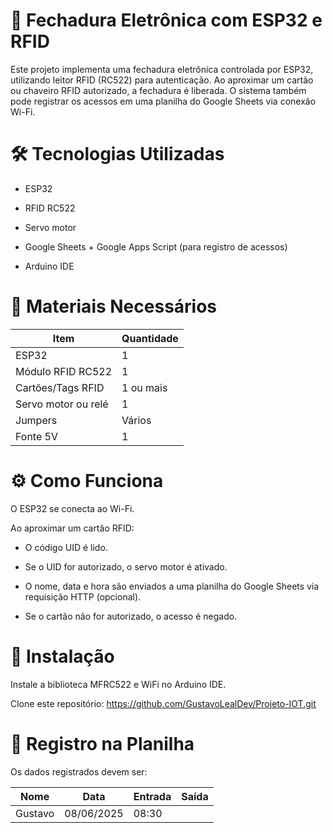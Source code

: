 # 🔐 Fechadura Eletrônica com ESP32 e RFID


Este projeto implementa uma fechadura eletrônica controlada por ESP32, utilizando leitor RFID (RC522) para autenticação. Ao aproximar um cartão ou chaveiro RFID autorizado, a fechadura é liberada. O sistema também pode registrar os acessos em uma planilha do Google Sheets via conexão Wi-Fi.

# 🛠️ Tecnologias Utilizadas

- ESP32

- RFID RC522

- Servo motor

- Google Sheets + Google Apps Script (para registro de acessos)

- Arduino IDE

# 🔧 Materiais Necessários

| Item                | Quantidade |
| ------------------- | ---------- |
| ESP32               | 1          |
| Módulo RFID RC522   | 1          |
| Cartões/Tags RFID   | 1 ou mais  |
| Servo motor ou relé | 1          |
| Jumpers             | Vários     |
| Fonte 5V            | 1          |


# ⚙️ Como Funciona
O ESP32 se conecta ao Wi-Fi.

Ao aproximar um cartão RFID:

- O código UID é lido.

- Se o UID for autorizado, o servo motor é ativado.

- O nome, data e hora são enviados a uma planilha do Google Sheets via requisição HTTP (opcional).

- Se o cartão não for autorizado, o acesso é negado.

# 🚀 Instalação
Instale a biblioteca MFRC522 e WiFi no Arduino IDE.

Clone este repositório: https://github.com/GustavoLealDev/Projeto-IOT.git


# 📒 Registro na Planilha

Os dados registrados devem ser:

| Nome | Data       | Entrada | Saída |
| ---- | ---------- | ------- | ----- |
| Gustavo | 08/06/2025 | 08:30   |       |


